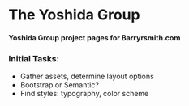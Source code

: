 # The Yoshida Group
#### Yoshida Group project pages for Barryrsmith.com

### Initial Tasks:
- Gather assets, determine layout options
- Bootstrap or Semantic?
- Find styles: typography, color scheme
